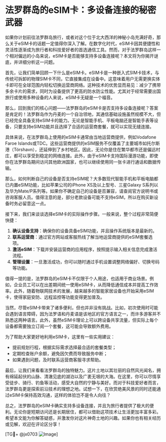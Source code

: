 # 法罗群岛的eSIM卡：多设备连接的秘密武器

如果你计划前往法罗群岛旅行，或者对这个位于北大西洋的神秘小岛充满好奇，那么关于eSIM卡的话题一定值得你深入了解。在数字化时代，eSIM卡因其便捷性和灵活性逐渐成为旅行者和科技爱好者的首选通信工具。然而，对于法罗群岛这样一个相对偏远的小岛来说，eSIM卡是否能够支持多设备连接呢？本文将为你揭开谜底，并详细分析这一问题。

首先，让我们简单回顾一下什么是eSIM卡。eSIM卡是一种嵌入式SIM卡技术，与传统可拆卸的物理SIM卡不同，它直接集成在设备中。这意味着用户无需更换实体卡即可在全球范围内轻松切换运营商网络。这种技术的优势显而易见：减少了携带多余卡片的需求，同时为设备提供了更高的防水防尘性能。尤其对于经常需要出国旅行或使用多种设备的人来说，eSIM卡无疑是一个福音。

那么，回到我们的核心问题——法罗群岛的eSIM卡是否支持多设备连接呢？答案是肯定的！法罗群岛作为丹麦的一个自治领地，其通信基础设施虽然规模不大，但已经完全具备支持eSIM卡的能力。无论是智能手机、平板电脑还是智能手表等设备，只要支持eSIM功能并且选择了合适的运营商套餐，就可以实现无缝连接。

具体来说，在法罗群岛上使用的eSIM卡通常由当地运营商提供，例如Vodafone Faroe Islands或TDC。这些运营商提供的eSIM服务不仅覆盖了主要城市如托尔斯港（Tórshavn），还延伸到了乡村地区。因此，无论你是住在繁华都市还是偏远村庄，都可以享受到稳定的网络连接。此外，由于eSIM卡支持国际漫游功能，即使你在法罗群岛期间访问其他欧洲国家，也可以继续使用同一张卡进行通话和数据传输。

那么，如何判断自己的设备是否支持eSIM呢？大多数现代智能手机和平板电脑都已内置eSIM功能，比如苹果公司的iPhone XS及以上型号、三星Galaxy S系列以及华为Mate/P系列等。如果你不确定自己的设备是否兼容，请查阅官方说明书或咨询客服人员。值得注意的是，部分老款设备可能不支持eSIM，所以在购买新设备时务必留意这一点。

接下来，我们来谈谈选择eSIM卡的实际操作步骤。一般来说，整个过程非常简便快捷：

1. **确认设备支持**：确保你的设备具备eSIM功能，并且操作系统版本是最新的。
2. **联系运营商**：通过官方网站或客服热线了解当地运营商提供的eSIM套餐选项。
3. **激活eSIM**：下载并安装运营商的应用程序，按照提示输入相关信息完成激活流程。
4. **管理设置**：一旦激活成功，你可以随时通过手机设置调整网络偏好、切换号码等功能。

值得一提的是，法罗群岛的eSIM卡不仅限于个人用途，也适用于商业场景。例如，企业员工可以在出差期间统一使用eSIM卡，从而降低通信成本并提高工作效率。此外，随着物联网技术的发展，越来越多的智能家居设备也开始采用eSIM卡，使得家庭安防、远程监控等功能变得更加普及。

当然，尽管eSIM卡带来了诸多便利，但也并非没有挑战。比如，初次使用时可能会遇到语言障碍，因为法罗语和丹麦语是该地区的官方语言之一，而许多游客并不熟悉这两种语言。此外，虽然eSIM卡理论上可以跨设备共享流量，但实际上每个设备都需要独立订阅一个套餐，这可能会导致额外费用。

为了帮助大家更好地利用eSIM卡，这里有一些实用建议：

- 提前规划行程，根据实际需求选择最合适的套餐类型；
- 定期检查账户余额，避免因欠费而导致服务中断；
- 如果遇到问题，及时联系运营商客服寻求帮助。

最后，让我们来看看法罗群岛的独特魅力。这片土地以其壮丽的自然风光闻名，拥有绵延起伏的山脉、清澈见底的湖泊以及广袤无垠的大海。在这里，你可以尽情享受徒步、骑行、钓鱼等活动，感受大自然的宁静与美好。而对于科技爱好者而言，法罗群岛更是探索前沿技术的理想之地。试想一下，在欣赏绝美风景的同时还能通过eSIM卡保持高效沟通，这样的体验岂不是令人向往？

总之，法罗群岛的eSIM卡确实支持多设备连接，并且为旅行者提供了极大的便利。无论你是短期访问还是长期居住，都可以借助这项技术让生活更加丰富多彩。希望本文能为你解答疑惑，并激发你对这片神奇土地的兴趣。如果你也有相关经历或见解，欢迎在评论区分享！

[TG💪+ @jx0703 ![Image](https://github.com/user-attachments/assets/dbca1d08-cadb-493c-b0ec-ad6f7a83f270)]